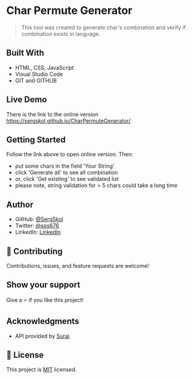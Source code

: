 # Char Permute Generator

> This tool was created to generate char's combination and verify if combination exists in language.

## Built With

- HTML, CSS, JavaScript
- Visual Studio Code
- GIT and GITHUB

## Live Demo

There is the link to the online version
https://sergskol.github.io/CharPermuteGenerator/

## Getting Started

Follow the link above to open online version. Then:
- put some chars in the field 'Your String'
- click 'Generate all' to see all combination
- or, click 'Get existing' to see validated list
- please note, string validation for > 5 chars could take a long time

## Author

- GitHub: [@SergSkol](https://github.com/SergSkol)
- Twitter: [@sps676](https://twitter.com/sps676)
- LinkedIn: [LinkedIn](https://www.linkedin.com/in/sergiy-shkolnik-7801a53/)

## 🤝 Contributing

Contributions, issues, and feature requests are welcome!

## Show your support

Give a ⭐️ if you like this project!

## Acknowledgments

- API provided by [Suraj](https://dictionaryapi.dev/).

## 📝 License

This project is [MIT](./LICENSE) licensed.
